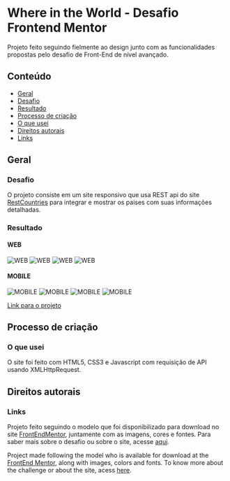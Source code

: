 # Where in the World - Desafio Frontend Mentor

Projeto feito seguindo fielmente ao design junto com as funcionalidades propostas pelo desafio de Front-End de nível avançado.

## Conteúdo

- [Geral](#geral)
 - [Desafio](#desafio)
 - [Resultado](#resultado)
- [Processo de criação](#processo-de-criação)
 - [O que usei](#o-que-usei)
- [Direitos autorais](#direitos-autorais)
 - [Links](#links)

## Geral

### Desafio

O projeto consiste em um site responsivo que usa REST api do site [RestCountries](https://restcountries.com/) para integrar e mostrar os paises com suas informações detalhadas.

### Resultado

#### WEB
![WEB](https://github.com/renato-roca-dev/where-in-the-world/blob/master/assets/imgs/WEB1.png)
![WEB](https://github.com/renato-roca-dev/where-in-the-world/blob/master/assets/imgs/WEB2.png)
![WEB](https://github.com/renato-roca-dev/where-in-the-world/blob/master/assets/imgs/WEB3.png)
![WEB](https://github.com/renato-roca-dev/where-in-the-world/blob/master/assets/imgs/WEB4.png)

#### MOBILE
![MOBILE](https://github.com/renato-roca-dev/where-in-the-world/blob/master/assets/imgs/MOBILE1.png)
![MOBILE](https://github.com/renato-roca-dev/where-in-the-world/blob/master/assets/imgs/MOBILE2.png)
![MOBILE](https://github.com/renato-roca-dev/where-in-the-world/blob/master/assets/imgs/MOBILE3.png)
![MOBILE](https://github.com/renato-roca-dev/where-in-the-world/blob/master/assets/imgs/MOBILE4.png)

[Link para o projeto](https://renato-roca-dev.github.io/where-in-the-world/)

## Processo de criação

### O que usei

O site foi feito com HTML5, CSS3 e Javascript com requisição de API usando XMLHttpRequest.

## Direitos autorais

### Links

Projeto feito seguindo o modelo que foi disponibilizado para download no site [FrontEndMentor](https://www.frontendmentor.io/challenges/rest-countries-api-with-color-theme-switcher-5cacc469fec04111f7b848ca), juntamente com as imagens, cores e fontes. Para saber mais sobre o desafio ou sobre o site, acesse [aqui](https://www.frontendmentor.io/challenges).

Project made following the model who is available for download at the [FrontEnd Mentor](https://www.frontendmentor.io/challenges/rest-countries-api-with-color-theme-switcher-5cacc469fec04111f7b848ca), along with images, colors and fonts. To know more about the challenge or about the site, acess [here](https://www.frontendmentor.io/challenges).